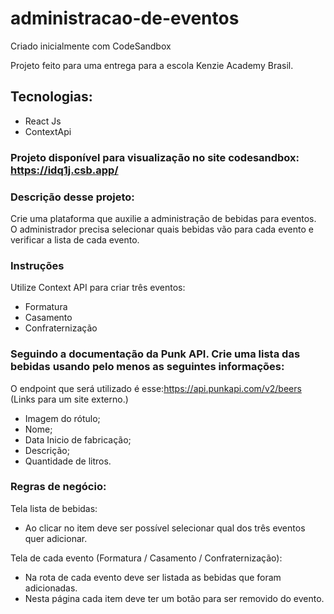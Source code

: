 # administracao-de-eventos

Criado inicialmente com CodeSandbox

Projeto feito para uma entrega para a escola Kenzie Academy Brasil.

## Tecnologias:
- React Js
- ContextApi

### Projeto disponível para visualização no site codesandbox: https://idq1j.csb.app/

### Descrição desse projeto:
Crie uma plataforma que auxilie a administração de bebidas para eventos. O administrador precisa selecionar quais bebidas vão para cada evento e verificar a lista de cada evento.

### Instruções
Utilize Context API para criar três eventos:
- Formatura
- Casamento
- Confraternização
 

### Seguindo a documentação da Punk API. Crie uma lista das bebidas usando pelo menos as seguintes informações:
O endpoint que será utilizado é esse:https://api.punkapi.com/v2/beers (Links para um site externo.)

- Imagem do rótulo;
- Nome;
- Data Inicio de fabricação;
- Descrição;
- Quantidade de litros.
 

### Regras de negócio:
Tela lista de bebidas:

- Ao clicar no item deve ser possível selecionar qual dos três eventos quer adicionar.

Tela de cada evento (Formatura / Casamento / Confraternização):
- Na rota de cada evento deve ser listada as bebidas que foram adicionadas. 
- Nesta página cada item deve ter um botão para ser removido do evento.



